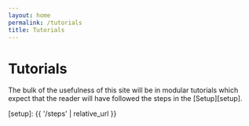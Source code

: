 ```yaml
---
layout: home
permalink: /tutorials
title: Tutorials
---
```


# Tutorials

The bulk of the usefulness of this site will be in modular tutorials which
expect that the reader will have followed the steps in the [Setup][setup].

[setup]: {{ '/steps' | relative_url }}
